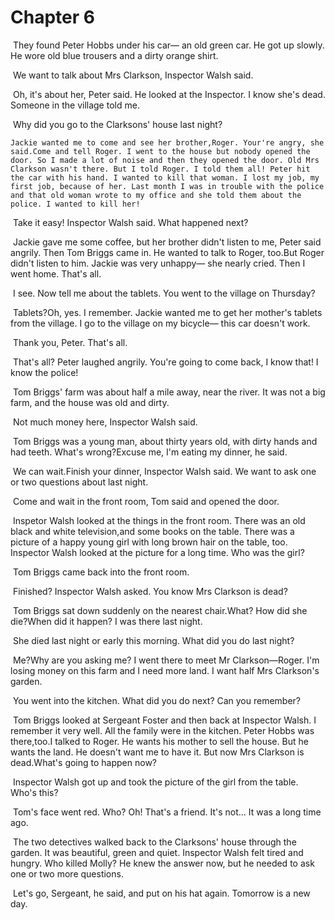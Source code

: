 # Chapter 6

​	They found Peter Hobbs under his car— an old green car. He got up slowly. He wore old blue trousers and  a dirty orange shirt.

​	We want to talk about Mrs Clarkson, Inspector Walsh said.

​	Oh, it's about her, Peter said. He looked at the Inspector. I know she's dead. Someone in the village told me.

​	Why did you go to the Clarksons' house last night?

 	Jackie wanted me to come and see her brother,Roger. Your're angry, she said.Come and tell Roger. I went to the house but nobody opened the door. So I made a lot of noise and then they opened the door. Old Mrs Clarkson wasn't there. But I told Roger. I told them all! Peter hit the car with his hand. I wanted to kill that woman. I lost my job, my first job, because of her. Last month I was in trouble with the police and that old woman wrote to my office and she told them about the police. I wanted to kill her!

​	Take it  easy! Inspector Walsh said. What happened next?

​	Jackie gave me some coffee, but her brother didn't listen to me, Peter said angrily. Then Tom Briggs came in. He wanted to talk to Roger, too.But Roger didn't listen to him. Jackie was very unhappy— she nearly cried. Then I went home. That's all.

​	I see. Now tell me about the tablets. You went to the village on Thursday?

​	Tablets?Oh, yes. I remember. Jackie wanted me to get her mother's tablets from the village. I go to the village on my bicycle— this car doesn't work.

​	Thank you, Peter. That's all.

​	That's all? Peter laughed angrily. You're going to come back, I know that! I know the police!

​	Tom Briggs' farm was about half a mile away, near the river. It was not a big farm, and the house was old and dirty.

​	Not much money here, Inspector Walsh said.

​	Tom Briggs was a young man, about thirty years old, with dirty hands and  had teeth. What's wrong?Excuse me, I'm eating my dinner, he said.

​	We can wait.Finish your dinner, Inspector Walsh said. We want to ask one or two questions about last night.

​	Come and wait in the front room, Tom said and opened the door.

​	Inspetor Walsh looked at the things in the front room. There was an old black and white television,and some books on the table. There was a picture of a happy young girl with long brown hair on the table, too. Inspector Walsh looked at the picture for a long time. Who was the girl?

​	Tom Briggs came back into the front room.

​	Finished? Inspector Walsh asked. You know Mrs Clarkson is dead?

​	Tom Briggs sat down suddenly on the nearest chair.What? How did she die?When did it happen? I was there last night.

​	She died last night or early this morning. What did you do last night?

​	Me?Why are you asking me? I went there to meet Mr Clarkson—Roger. I'm losing money on this farm and I need more land. I want half Mrs Clarkson's garden.

​	You went into the kitchen. What did you do next? Can you remember?

​	Tom Briggs looked at Sergeant Foster and then back at Inspector Walsh. I remember it very well. All the family were in the kitchen. Peter Hobbs was there,too.I talked to Roger. He wants his mother to sell the house. But he wants the land. He doesn't want me to  have it. But now Mrs Clarkson is dead.What's going to happen now?

​	Inspector Walsh got up and took the picture of the girl from the table. Who's this?

​	Tom's face went red. Who? Oh! That's a friend. It's not… It was a long time ago.

​	The two detectives walked back to the Clarksons' house through the garden. It was beautiful, green and quiet. Inspector Walsh felt tired and hungry. Who killed Molly? He knew the answer now, but he needed to ask one or two more questions.

​	Let's go, Sergeant, he said, and put on his hat again. Tomorrow is a new day.